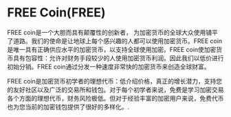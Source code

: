 # 

# FREE Coin(FREE)

FREE coin是一个大胆而具有颠覆性的创新者， 为加密货币的全球大众使用铺平了道路。我们的使命是让地球上每个感兴趣的人都可以使用加密货币。FREE coin是唯一具有正确供应水平的加密货币，以支持全球使用加密。FREE coin使加密货币具有包容性：允许对财务手段较少的人使用加密货币利润。因此我们以低价进行初始分销。FREE coin通过分发一种速度非常快的加密货币来创造全球财富。

FREE coin是加密货币初学者的理想代币：低介绍价格，真正的增长潜力，支持您的友好社区以及广泛的交易所和钱包。对于每个初学者来说，免费是学习加密交易各个方面的理想代币，财务风险极低。但对于经验丰富的加密用户来说，免费代币也为您当前的加密钱包提供了很好的多样化。.

